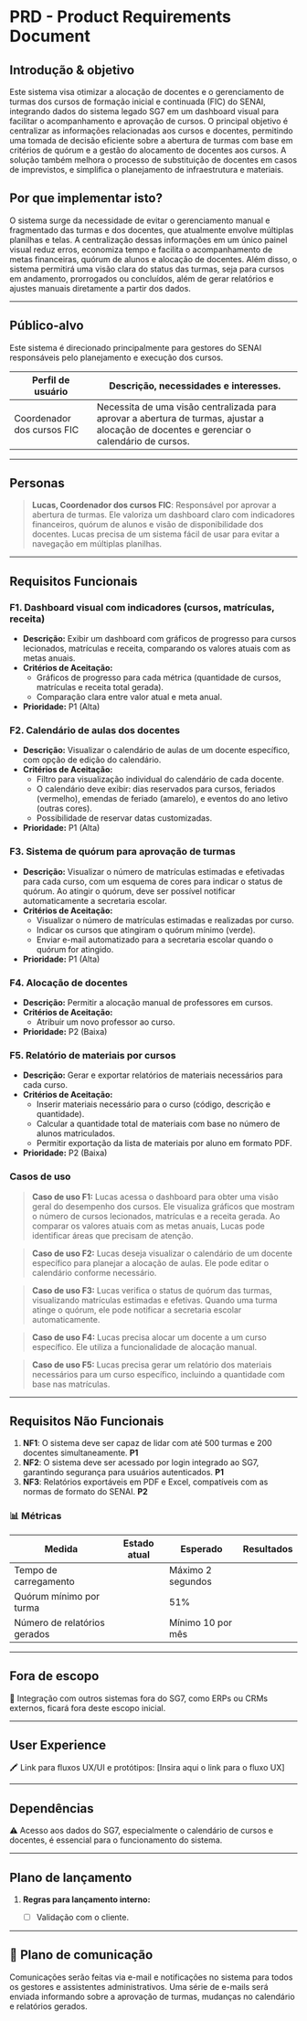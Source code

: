 # PRD - Product Requirements Document

## Introdução & objetivo

Este sistema visa otimizar a alocação de docentes e o gerenciamento de turmas dos cursos de formação inicial e continuada (FIC) do SENAI, integrando dados do sistema legado SG7 em um dashboard visual para facilitar o acompanhamento e aprovação de cursos. O principal objetivo é centralizar as informações relacionadas aos cursos e docentes, permitindo uma tomada de decisão eficiente sobre a abertura de turmas com base em critérios de quórum e a gestão do alocamento de docentes aos cursos. A solução também melhora o processo de substituição de docentes em casos de imprevistos, e simplifica o planejamento de infraestrutura e materiais.


## Por que implementar isto?

O sistema surge da necessidade de evitar o gerenciamento manual e fragmentado das turmas e dos docentes, que atualmente envolve múltiplas planilhas e telas. A centralização dessas informações em um único painel visual reduz erros, economiza tempo e facilita o acompanhamento de metas financeiras, quórum de alunos e alocação de docentes. Além disso, o sistema permitirá uma visão clara do status das turmas, seja para cursos em andamento, prorrogados ou concluídos, além de gerar relatórios e ajustes manuais diretamente a partir dos dados.

---

## Público-alvo

Este sistema é direcionado principalmente para gestores do SENAI responsáveis pelo planejamento e execução dos cursos.

| Perfil de usuário | Descrição, necessidades e interesses. |
| --- | --- |
| Coordenador dos cursos FIC | Necessita de uma visão centralizada para aprovar a abertura de turmas, ajustar a alocação de docentes e gerenciar o calendário de cursos.  |


---

## Personas

> **Lucas, Coordenador dos cursos FIC**: Responsável por aprovar a abertura de turmas. Ele valoriza um dashboard claro com indicadores financeiros, quórum de alunos e visão de disponibilidade dos docentes. Lucas precisa de um sistema fácil de usar para evitar a navegação em múltiplas planilhas.
>

---

## Requisitos Funcionais


### **F1. Dashboard visual com indicadores (cursos, matrículas, receita)**
- **Descrição:**  Exibir um dashboard com gráficos de progresso para cursos lecionados, matrículas e receita, comparando os valores atuais com as metas anuais. 
- **Critérios de Aceitação:**
    - Gráficos de progresso para cada métrica (quantidade de cursos, matrículas e receita total gerada).
    - Comparação clara entre valor atual e meta anual.
- **Prioridade:** P1 (Alta)


### **F2. Calendário de aulas dos docentes**
- **Descrição:**  Visualizar o calendário de aulas de um docente específico, com opção de edição do calendário.
- **Critérios de Aceitação:**
    - Filtro para visualização individual do calendário de cada docente.
    - O calendário deve exibir: dias reservados para cursos, feriados (vermelho), emendas de feriado (amarelo), e eventos do ano letivo (outras cores).
    - Possibilidade de reservar datas customizadas.
- **Prioridade:** P1 (Alta)


### **F3. Sistema de quórum para aprovação de turmas**
- **Descrição:** Visualizar o número de matrículas estimadas e efetivadas para cada curso, com um esquema de cores para indicar o status de quórum. Ao atingir o quórum, deve ser possível notificar automaticamente a secretaria escolar.
- **Critérios de Aceitação:**
    - Visualizar o número de matrículas estimadas e realizadas por curso.
    - Indicar os cursos que atingiram o quórum mínimo (verde).
    - Enviar e-mail automatizado para a secretaria escolar quando o quórum for atingido.
- **Prioridade:** P1 (Alta)


### **F4. Alocação de docentes**
- **Descrição:** Permitir a alocação manual de professores em cursos.
- **Critérios de Aceitação:**
  - Atribuir um novo professor ao curso.
- **Prioridade:** P2 (Baixa)


### **F5. Relatório de materiais por cursos**
- **Descrição:** Gerar e exportar relatórios de materiais necessários para cada curso.
- **Critérios de Aceitação:**
  - Inserir materiais necessário para o curso (código, descrição e quantidade).
  - Calcular a quantidade total de materiais com base no número de alunos matriculados.
  - Permitir exportação da lista de materiais por aluno em formato PDF.
- **Prioridade:** P2 (Baixa)



### Casos de uso

> **Caso de uso F1:** Lucas acessa o dashboard para obter uma visão geral do desempenho dos cursos. Ele visualiza gráficos que mostram o número de cursos lecionados, matrículas e a receita gerada. Ao comparar os valores atuais com as metas anuais, Lucas pode identificar áreas que precisam de atenção.

> **Caso de uso F2:** Lucas deseja visualizar o calendário de um docente específico para planejar a alocação de aulas. Ele pode editar o calendário conforme necessário.

> **Caso de uso F3:** Lucas verifica o status de quórum das turmas, visualizando matrículas estimadas e efetivas. Quando uma turma atinge o quórum, ele pode notificar a secretaria escolar automaticamente.

> **Caso de uso F4:** Lucas precisa alocar um docente a um curso específico. Ele utiliza a funcionalidade de alocação manual.

> **Caso de uso F5:** Lucas precisa gerar um relatório dos materiais necessários para um curso específico, incluindo a quantidade com base nas matrículas.



---

## Requisitos Não Funcionais

1. **NF1**: O sistema deve ser capaz de lidar com até 500 turmas e 200 docentes simultaneamente. **P1**
2. **NF2**: O sistema deve ser acessado por login integrado ao SG7, garantindo segurança para usuários autenticados. **P1**
3. **NF3**: Relatórios exportáveis em PDF e Excel, compatíveis com as normas de formato do SENAI. **P2**

### 📊 Métricas

| Medida | Estado atual | Esperado | Resultados |
| --- | --- | --- | --- |
| Tempo de carregamento |  | Máximo 2 segundos |  |
| Quórum mínimo por turma |  | 51% |  |
| Número de relatórios gerados |  | Mínimo 10 por mês |  |

---

## Fora de escopo

🚫 Integração com outros sistemas fora do SG7, como ERPs ou CRMs externos, ficará fora deste escopo inicial.

---

## User Experience

🖍️ Link para fluxos UX/UI e protótipos: [Insira aqui o link para o fluxo UX]

---

## Dependências

⚠️ Acesso aos dados do SG7, especialmente o calendário de cursos e docentes, é essencial para o funcionamento do sistema.

---

## Plano de lançamento

1. **Regras para lançamento interno:**
    - [ ] Validação com o cliente.


---

## 💌 Plano de comunicação

Comunicações serão feitas via e-mail e notificações no sistema para todos os gestores e assistentes administrativos. Uma série de e-mails será enviada informando sobre a aprovação de turmas, mudanças no calendário e relatórios gerados.
